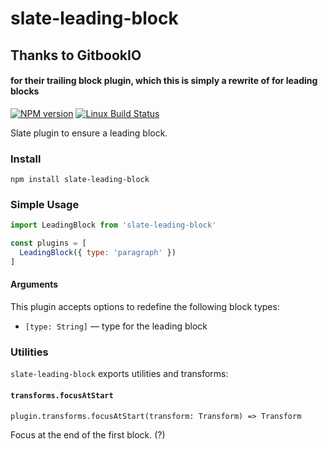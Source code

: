 # slate-leading-block

## Thanks to GitbookIO
#### for their trailing block plugin, which this is simply a rewrite of for leading blocks

[![NPM version](https://badge.fury.io/js/slate-leading-block.svg)](http://badge.fury.io/js/slate-leading-block)
[![Linux Build Status](https://travis-ci.org/GitbookIO/slate-leading-block.png?branch=master)](https://travis-ci.org/GitbookIO/slate-leading-block)

Slate plugin to ensure a leading block.

### Install

```
npm install slate-leading-block
```

### Simple Usage

```js
import LeadingBlock from 'slate-leading-block'

const plugins = [
  LeadingBlock({ type: 'paragraph' })
]
```

#### Arguments

This plugin accepts options to redefine the following block types:

- ``[type: String]`` — type for the leading block

### Utilities

`slate-leading-block` exports utilities and transforms:

#### `transforms.focusAtStart`

`plugin.transforms.focusAtStart(transform: Transform) => Transform`

Focus at the end of the first block. (?)

